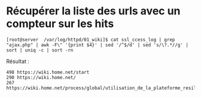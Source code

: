 # Récupérer la liste des urls avec un compteur sur les hits

```shell
[root@server  /var/log/httpd/01_wiki]$ cat ssl_ccess_log | grep "ajax.php" | awk -F\" '{print $4}' | sed '/^$/d' | sed 's/\?.*//g' | sort | uniq -c | sort -rn
```

Résultat :

```
498 https://wiki.home.net/start
290 https://wiki.home.net/
267 https://wiki.home.net/process/global/utilisation_de_la_plateforme_resiliation
```